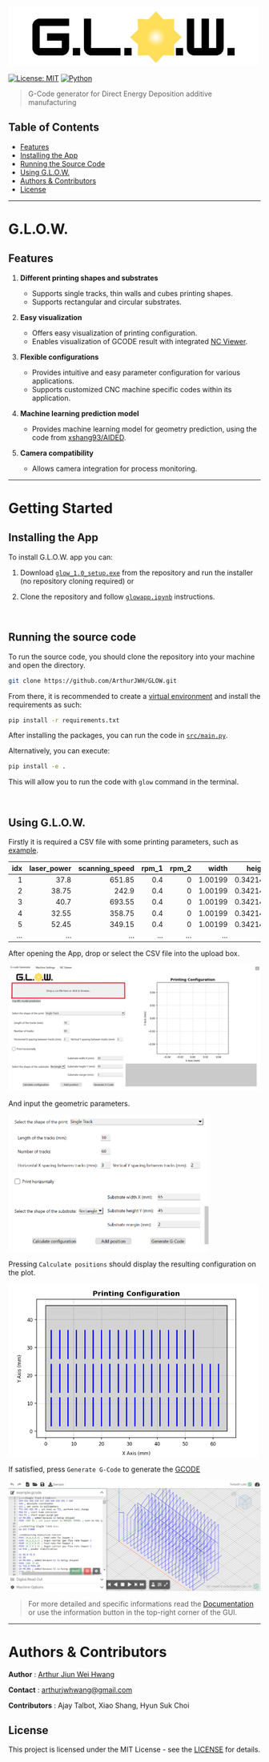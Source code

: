 ![GLOW Logo](assets/img/title.png)

[![License: MIT](https://img.shields.io/badge/License-MIT-yellow.svg)](LICENSE)
[![Python](https://img.shields.io/badge/python-3.8--3.11-blue.svg)](https://www.python.org/downloads/)

> G-Code generator for Direct Energy Deposition additive manufacturing

## Table of Contents

- [Features](#features)
- [Installing the App](#installing-the-app)
- [Running the Source Code](#running-the-source-code)
- [Using G.L.O.W.](#using-glow)
- [Authors & Contributors](#authors--contributors)
- [License](#license)

<hr>

# G.L.O.W.

## Features

1. **Different printing shapes and substrates**
    - Supports single tracks, thin walls and cubes printing shapes.
    - Supports rectangular and circular substrates.

2. **Easy visualization**
    - Offers easy visualization of printing configuration.
    - Enables visualization of GCODE result with integrated [NC Viewer](https://ncviewer.com/).

3. **Flexible configurations**
    - Provides intuitive and easy parameter configuration for various applications.
    - Supports customized CNC machine specific codes within its application.

4. **Machine learning prediction model**
    - Provides machine learning model for geometry prediction, using the code from [xshang93/AIDED](https://github.com/xshang93/AIDED).

5. **Camera compatibility**
    - Allows camera integration for process monitoring.

<hr>

# Getting Started

## Installing the App

To install G.L.O.W. app you can:

1. Download [`glow_1.0_setup.exe`](glow_1.0_setup.exe) from the repository and run the installer (no repository cloning required) or

2. Clone the repository and follow [`glowapp.ipynb`](glowapp.ipynb) instructions.

<br/>

## Running the source code

To run the source code, you should clone the repository into your machine and open the directory.

```bash
git clone https://github.com/ArthurJWH/GLOW.git
```

From there, it is recommended to create a [virtual environment](https://docs.python.org/3/library/venv.html) and install the requirements as such:

```bash
pip install -r requirements.txt
```

After installing the packages, you can run the code in [`src/main.py`](src/main.py).

Alternatively, you can execute:

```bash
pip install -e .
```

This will allow you to run the code with `glow` command in the terminal.

<br/>

## Using G.L.O.W.

Firstly it is required a CSV file with some printing parameters, such as [example](docs/example/example.csv).

|   idx |   laser_power |   scanning_speed |   rpm_1 |   rpm_2 |   width |   height |   hatch_spacing |
|------:|--------------:|-----------------:|--------:|--------:|--------:|---------:|----------------:|
|     1 |         37.8  |           651.85 |     0.4 |       0 | 1.00199 | 0.342144 |             0.3 |
|     2 |         38.75 |           242.9  |     0.4 |       0 | 1.00199 | 0.342144 |             0.3 |
|     3 |         40.7  |           693.55 |     0.4 |       0 | 1.00199 | 0.342144 |             0.3 |
|     4 |         32.55 |           358.75 |     0.4 |       0 | 1.00199 | 0.342144 |             0.3 |
|     5 |         52.45 |           349.15 |     0.4 |       0 | 1.00199 | 0.342144 |             0.3 |
| ...   | ...           | ...              | ...     | ...     | ...     | ...      | ...             |

After opening the App, drop or select the CSV file into the upload box.

![File upload box](docs/example/file_upload_box.png)

And input the geometric parameters.

<img src="docs/example/input_parameters.png" alt="Input parameters" width="400"/>

Pressing `Calculate positions` should display the resulting configuration on the plot.

<img src="docs/example/printing_configuration.png" alt="Printing configuration" width="500">

If satisfied, press `Generate G-Code` to generate the [GCODE](docs/example/example.gcode)

![NC Viewer](docs/example/nc_viewer.png)

> For more detailed and specific informations read the [Documentation](docs/info.md) or use the information button in the top-right corner of the GUI.

<hr>

# Authors & Contributors

**Author** : [Arthur Jiun Wei Hwang](https://github.com/ArthurJWH)

**Contact** : [arthurjwhwang@gmail.com](mailto:arthurjwhwang@gmail.com)

**Contributors** : Ajay Talbot, Xiao Shang, Hyun Suk Choi

## License

This project is licensed under the MIT License - see the [LICENSE](LICENSE) for details.